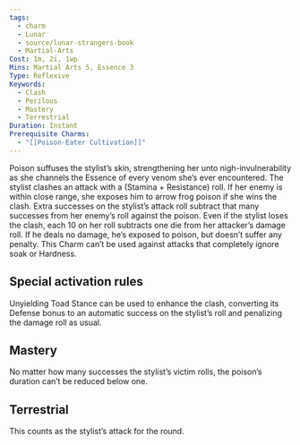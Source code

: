 ```yaml
---
tags:
  - charm
  - Lunar
  - source/lunar-strangers-book
  - Martial-Arts
Cost: 1m, 2i, 1wp
Mins: Martial Arts 5, Essence 3
Type: Reflexive
Keywords:
  - Clash
  - Perilous
  - Mastery
  - Terrestrial
Duration: Instant
Prerequisite Charms:
  - "[[Poison-Eater Cultivation]]"
---
```

Poison suffuses the stylist’s skin, strengthening her unto nigh-invulnerability as she channels the Essence of every venom she’s ever encountered.
The stylist clashes an attack with a (Stamina + Resistance) roll. If her enemy is within close range, she exposes him to arrow frog poison if she wins the clash. Extra successes on the stylist’s attack roll subtract that many successes from her enemy’s roll against the poison.
Even if the stylist loses the clash, each 10 on her roll subtracts one die from her attacker’s damage roll. If he deals no damage, he’s exposed to poison, but doesn’t suffer any penalty.
This Charm can’t be used against attacks that completely ignore soak or Hardness.


## Special activation rules

Unyielding Toad Stance can be used to enhance the clash, converting its Defense bonus to an automatic success on the stylist’s roll and penalizing the damage roll as usual.

## Mastery
No matter how many successes the stylist’s victim rolls, the poison’s duration can’t be reduced below one.

## Terrestrial
This counts as the stylist’s attack for the round.